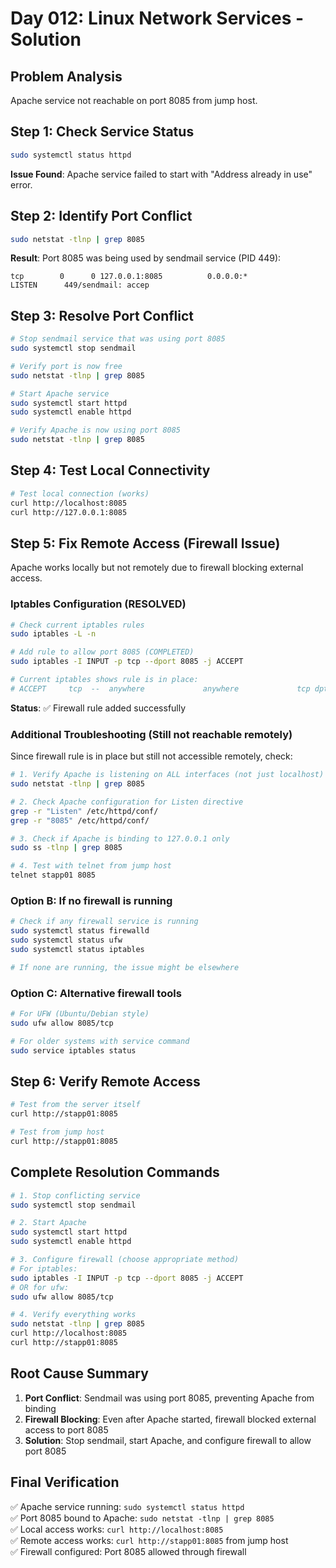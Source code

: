 # Day 012: Linux Network Services - Solution

## Problem Analysis

Apache service not reachable on port 8085 from jump host.

## Step 1: Check Service Status

```bash
sudo systemctl status httpd
```

**Issue Found**: Apache service failed to start with "Address already in use" error.

## Step 2: Identify Port Conflict

```bash
sudo netstat -tlnp | grep 8085
```

**Result**: Port 8085 was being used by sendmail service (PID 449):
```
tcp        0      0 127.0.0.1:8085          0.0.0.0:*               LISTEN      449/sendmail: accep
```

## Step 3: Resolve Port Conflict

```bash
# Stop sendmail service that was using port 8085
sudo systemctl stop sendmail

# Verify port is now free
sudo netstat -tlnp | grep 8085

# Start Apache service
sudo systemctl start httpd
sudo systemctl enable httpd

# Verify Apache is now using port 8085
sudo netstat -tlnp | grep 8085
```

## Step 4: Test Local Connectivity

```bash
# Test local connection (works)
curl http://localhost:8085
curl http://127.0.0.1:8085
```

## Step 5: Fix Remote Access (Firewall Issue)

Apache works locally but not remotely due to firewall blocking external access.

### Iptables Configuration (RESOLVED)

```bash
# Check current iptables rules
sudo iptables -L -n

# Add rule to allow port 8085 (COMPLETED)
sudo iptables -I INPUT -p tcp --dport 8085 -j ACCEPT

# Current iptables shows rule is in place:
# ACCEPT     tcp  --  anywhere             anywhere             tcp dpt:8085
```

**Status**: ✅ Firewall rule added successfully

### Additional Troubleshooting (Still not reachable remotely)

Since firewall rule is in place but still not accessible remotely, check:

```bash
# 1. Verify Apache is listening on ALL interfaces (not just localhost)
sudo netstat -tlnp | grep 8085

# 2. Check Apache configuration for Listen directive
grep -r "Listen" /etc/httpd/conf/
grep -r "8085" /etc/httpd/conf/

# 3. Check if Apache is binding to 127.0.0.1 only
sudo ss -tlnp | grep 8085

# 4. Test with telnet from jump host
telnet stapp01 8085
```

### Option B: If no firewall is running

```bash
# Check if any firewall service is running
sudo systemctl status firewalld
sudo systemctl status ufw
sudo systemctl status iptables

# If none are running, the issue might be elsewhere
```

### Option C: Alternative firewall tools

```bash
# For UFW (Ubuntu/Debian style)
sudo ufw allow 8085/tcp

# For older systems with service command
sudo service iptables status
```

## Step 6: Verify Remote Access

```bash
# Test from the server itself
curl http://stapp01:8085

# Test from jump host
curl http://stapp01:8085
```

## Complete Resolution Commands

```bash
# 1. Stop conflicting service
sudo systemctl stop sendmail

# 2. Start Apache
sudo systemctl start httpd
sudo systemctl enable httpd

# 3. Configure firewall (choose appropriate method)
# For iptables:
sudo iptables -I INPUT -p tcp --dport 8085 -j ACCEPT
# OR for ufw:
sudo ufw allow 8085/tcp

# 4. Verify everything works
sudo netstat -tlnp | grep 8085
curl http://localhost:8085
curl http://stapp01:8085
```

## Root Cause Summary

1. **Port Conflict**: Sendmail was using port 8085, preventing Apache from binding
2. **Firewall Blocking**: Even after Apache started, firewall blocked external access to port 8085
3. **Solution**: Stop sendmail, start Apache, and configure firewall to allow port 8085

## Final Verification

✅ Apache service running: `sudo systemctl status httpd`  
✅ Port 8085 bound to Apache: `sudo netstat -tlnp | grep 8085`  
✅ Local access works: `curl http://localhost:8085`  
✅ Remote access works: `curl http://stapp01:8085` from jump host  
✅ Firewall configured: Port 8085 allowed through firewall



